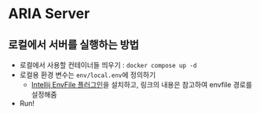 # ARIA Server
## 로컬에서 서버를 실행하는 방법
- 로컬에서 사용할 컨테이너들 띄우기 : `docker compose up -d`
- 로컬용 환경 변수는 `env/local.env`에 정의하기
  - [Intellij EnvFile 플러그인](https://plugins.jetbrains.com/plugin/7861-envfile)을 설치하고, 링크의 내용은 참고하여 envfile 경로를 설정해줌
- Run!
